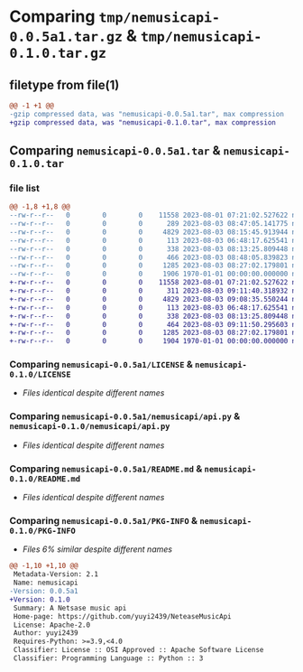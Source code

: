 # Comparing `tmp/nemusicapi-0.0.5a1.tar.gz` & `tmp/nemusicapi-0.1.0.tar.gz`

## filetype from file(1)

```diff
@@ -1 +1 @@
-gzip compressed data, was "nemusicapi-0.0.5a1.tar", max compression
+gzip compressed data, was "nemusicapi-0.1.0.tar", max compression
```

## Comparing `nemusicapi-0.0.5a1.tar` & `nemusicapi-0.1.0.tar`

### file list

```diff
@@ -1,8 +1,8 @@
--rw-r--r--   0        0        0    11558 2023-08-01 07:21:02.527622 nemusicapi-0.0.5a1/LICENSE
--rw-r--r--   0        0        0      289 2023-08-03 08:47:05.141775 nemusicapi-0.0.5a1/nemusicapi/__init__.py
--rw-r--r--   0        0        0     4829 2023-08-03 08:15:45.913944 nemusicapi-0.0.5a1/nemusicapi/api.py
--rw-r--r--   0        0        0      113 2023-08-03 06:48:17.625541 nemusicapi-0.0.5a1/nemusicapi/exception.py
--rw-r--r--   0        0        0      338 2023-08-03 08:13:25.809448 nemusicapi-0.0.5a1/nemusicapi/type.py
--rw-r--r--   0        0        0      466 2023-08-03 08:48:05.839823 nemusicapi-0.0.5a1/pyproject.toml
--rw-r--r--   0        0        0     1285 2023-08-03 08:27:02.179801 nemusicapi-0.0.5a1/README.md
--rw-r--r--   0        0        0     1906 1970-01-01 00:00:00.000000 nemusicapi-0.0.5a1/PKG-INFO
+-rw-r--r--   0        0        0    11558 2023-08-01 07:21:02.527622 nemusicapi-0.1.0/LICENSE
+-rw-r--r--   0        0        0      311 2023-08-03 09:11:40.318932 nemusicapi-0.1.0/nemusicapi/__init__.py
+-rw-r--r--   0        0        0     4829 2023-08-03 09:08:35.550244 nemusicapi-0.1.0/nemusicapi/api.py
+-rw-r--r--   0        0        0      113 2023-08-03 06:48:17.625541 nemusicapi-0.1.0/nemusicapi/exception.py
+-rw-r--r--   0        0        0      338 2023-08-03 08:13:25.809448 nemusicapi-0.1.0/nemusicapi/type.py
+-rw-r--r--   0        0        0      464 2023-08-03 09:11:50.295603 nemusicapi-0.1.0/pyproject.toml
+-rw-r--r--   0        0        0     1285 2023-08-03 08:27:02.179801 nemusicapi-0.1.0/README.md
+-rw-r--r--   0        0        0     1904 1970-01-01 00:00:00.000000 nemusicapi-0.1.0/PKG-INFO
```

### Comparing `nemusicapi-0.0.5a1/LICENSE` & `nemusicapi-0.1.0/LICENSE`

 * *Files identical despite different names*

### Comparing `nemusicapi-0.0.5a1/nemusicapi/api.py` & `nemusicapi-0.1.0/nemusicapi/api.py`

 * *Files identical despite different names*

### Comparing `nemusicapi-0.0.5a1/README.md` & `nemusicapi-0.1.0/README.md`

 * *Files identical despite different names*

### Comparing `nemusicapi-0.0.5a1/PKG-INFO` & `nemusicapi-0.1.0/PKG-INFO`

 * *Files 6% similar despite different names*

```diff
@@ -1,10 +1,10 @@
 Metadata-Version: 2.1
 Name: nemusicapi
-Version: 0.0.5a1
+Version: 0.1.0
 Summary: A Netsase music api
 Home-page: https://github.com/yuyi2439/NeteaseMusicApi
 License: Apache-2.0
 Author: yuyi2439
 Requires-Python: >=3.9,<4.0
 Classifier: License :: OSI Approved :: Apache Software License
 Classifier: Programming Language :: Python :: 3
```

